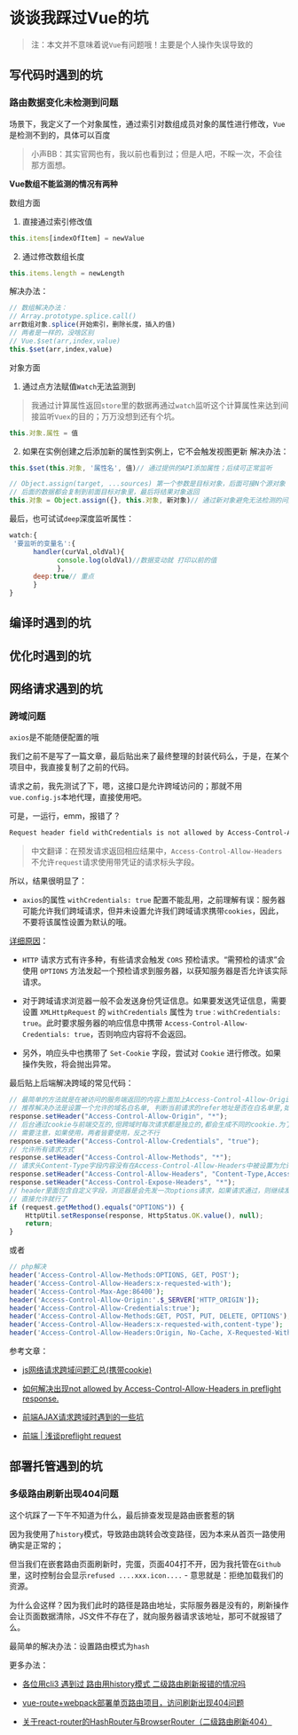 # 谈谈我踩过Vue的坑
> 注：本文并不意味着说`Vue`有问题哦！主要是个人操作失误导致的
## 写代码时遇到的坑
### 路由数据变化未检测到问题
场景下，我定义了一个对象属性，通过索引对数组成员对象的属性进行修改，`Vue`是检测不到的，具体可以百度
> 小声BB：其实官网也有，我以前也看到过；但是人吧，不睬一次，不会往那方面想。

**Vue数组不能监测的情况有两种**

数组方面
1. 直接通过索引修改值
```js
this.items[indexOfItem] = newValue
```
2. 通过修改数组长度
```js
this.items.length = newLength
```
解决办法：
```js
// 数组解决办法：
// Array.prototype.splice.call()
arr数组对象.splice(开始索引，删除长度，插入的值)
// 两者是一样的，没啥区别
// Vue.$set(arr,index,value)
this.$set(arr,index,value)
````

对象方面
1. 通过点方法赋值`Watch`无法监测到
> 我通过计算属性返回`store`里的数据再通过`watch`监听这个计算属性来达到间接监听`Vuex`的目的；万万没想到还有个坑。
```js
this.对象.属性 = 值
```
2. 如果在实例创建之后添加新的属性到实例上，它不会触发视图更新
解决办法：
```js
this.$set(this.对象, '属性名', 值)// 通过提供的API添加属性；后续可正常监听

// Object.assign(target, ...sources) 第一个参数是目标对象，后面可接N个源对象
// 后面的数据都会复制到前面目标对象里，最后将结果对象返回
this.对象 = Object.assign({}, this.对象, 新对象)// 通过新对象避免无法检测的问题
```
最后，也可试试`deep`深度监听属性：
```js
watch:{
 '要监听的变量名':{
      handler(curVal,oldVal){
            console.log(oldVal)//数据变动就 打印以前的值
            },
      deep:true// 重点
      }
}
```
## 编译时遇到的坑

## 优化时遇到的坑

## 网络请求遇到的坑
### 跨域问题
`axios`是不能随便配置的哦

我们之前不是写了一篇文章，最后贴出来了最终整理的封装代码么，于是，在某个项目中，我直接复制了之前的代码。

请求之前，我先测试了下，嗯，这接口是允许跨域访问的；那就不用`vue.config.js`本地代理，直接使用吧。

可是，一运行，emm，报错了？

```html
Request header field withCredentials is not allowed by Access-Control-Allow-Headers in preflight response.
```
> 中文翻译：在预发请求返回相应结果中，`Access-Control-Allow-Headers`不允许`request`请求使用带凭证的请求标头字段。

所以，结果很明显了：

* `axios`的属性 `withCredentials: true` 配置不能乱用，之前理解有误：服务器可能允许我们跨域请求，但并未设置允许我们跨域请求携带`cookies`，因此，不要将该属性设置为默认的哦。


[详细原因](https://www.jb51.net/article/137278.htm)：
* `HTTP` 请求方式有许多种，有些请求会触发 `CORS` 预检请求。“需预检的请求”会使用 `OPTIONS` 方法发起一个预检请求到服务器，以获知服务器是否允许该实际请求。

* 对于跨域请求浏览器一般不会发送身份凭证信息。如果要发送凭证信息，需要设置 `XMLHttpRequest` 的 `withCredentials` 属性为 `true：withCredentials: true`。此时要求服务器的响应信息中携带 `Access-Control-Allow-Credentials: true`，否则响应内容将不会返回。

* 另外，响应头中也携带了 `Set-Cookie` 字段，尝试对 `Cookie` 进行修改。如果操作失败，将会抛出异常。

最后贴上后端解决跨域的常见代码：
```js
// 最简单的方法就是在被访问的服务端返回的内容上面加上Access-Control-Allow-Origin响应头, 值为*或是当前网站的域名. 使用*的话虽然方便, 但容易被别的网站乱用,总归有些不太安全; 设置为当前网站的域名的话又只能设置一个. 
// 推荐解决办法是设置一个允许的域名白名单, 判断当前请求的refer地址是否在白名单里,如果是,就设置这个地址到Access-Control-Allow-Origin中去,否则就不设置这个响应头.
response.setHeader("Access-Control-Allow-Origin", "*");
// 后台通过cookie与前端交互的,但跨域时每次请求都是独立的,都会生成不同的cookie.为了保证前端与后端能够正常交互，后端需要设置这个，允许跨域请求携带cookies
// 需要注意，如果使用，两者皆要使用，反之不行
response.setHeader("Access-Control-Allow-Credentials", "true");
// 允许所有请求方式
response.setHeader("Access-Control-Allow-Methods", "*");
// 请求头Content-Type字段内容没有在Access-Control-Allow-Headers中被设置为允许.可能也会发生错误
response.setHeader("Access-Control-Allow-Headers", "Content-Type,Access-Token");
response.setHeader("Access-Control-Expose-Headers", "*");
// header里面包含自定义字段，浏览器是会先发一次options请求，如果请求通过，则继续发送正式的post请求，而如果不通过则返回以上错误
// 直接允许就行了
if (request.getMethod().equals("OPTIONS")) {
    HttpUtil.setResponse(response, HttpStatus.OK.value(), null);
    return;
}
```

或者 

```php
// php解决
header('Access-Control-Allow-Methods:OPTIONS, GET, POST');
header('Access-Control-Allow-Headers:x-requested-with');
header('Access-Control-Max-Age:86400');  
header('Access-Control-Allow-Origin:'.$_SERVER['HTTP_ORIGIN']);
header('Access-Control-Allow-Credentials:true');
header('Access-Control-Allow-Methods:GET, POST, PUT, DELETE, OPTIONS');
header('Access-Control-Allow-Headers:x-requested-with,content-type');
header('Access-Control-Allow-Headers:Origin, No-Cache, X-Requested-With, If-Modified-Since, Pragma, Last-Modified, Cache-Control, Expires, Content-Type, X-E4M-With');
```

参考文章：
* [js网络请求跨域问题汇总(携带cookie)](https://www.jianshu.com/p/552daaf2869c)

* [如何解决出现not allowed by Access-Control-Allow-Headers in preflight response.](https://www.cnblogs.com/caimuqing/p/6733405.html)

* [前端AJAX请求跨域时遇到的一些坑](https://icewing.cc/post/about-cross-origin.html)

* [前端 | 浅谈preflight request](https://www.jianshu.com/p/b55086cbd9af)
## 部署托管遇到的坑

### 多级路由刷新出现404问题

这个坑踩了一下午不知道为什么，最后排查发现是路由嵌套惹的锅

因为我使用了`history`模式，导致路由跳转会改变路径，因为本来从首页一路使用确实是正常的；

但当我们在嵌套路由页面刷新时，完蛋，页面404打不开，因为我托管在`Github`里，这时控制台会显示`refused ....xxx.icon....` - 意思就是：拒绝加载我们的资源。

为什么会这样？因为我们此时的路径是路由地址，实际服务器是没有的，刷新操作会让页面数据清除，JS文件不存在了，就向服务器请求该地址，那可不就报错了么。

最简单的解决办法：设置路由模式为`hash`

更多办法：
* [各位用cli3 遇到过 路由用history模式 二级路由刷新报错的情况吗](https://bbs.csdn.net/topics/393538425)

* [vue-route+webpack部署单页路由项目，访问刷新出现404问题](https://www.cnblogs.com/kevingrace/p/6126762.html)

* [关于react-router的HashRouter与BrowserRouter（二级路由刷新404）](https://blog.csdn.net/qq_39989929/article/details/94015657)